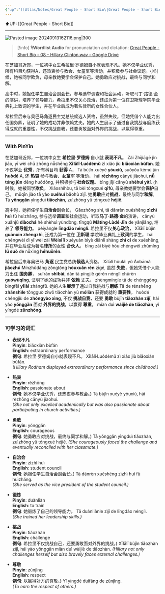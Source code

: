 ```yaml
---
{"up":"[[Atlas/Notes/Great People - Short Bio\|Great People - Short Bio]]","dg-publish":true,"permalink":"/atlas/notes/great-people-short-bio-08-hillary-clinton/","dgPassFrontmatter":true}
---
```


⬆️UP: [[Great People - Short Bio]]

---

![Pasted image 20240913162116.png|300](/img/user/Atlas/Utility/Images/Pasted%20image%2020240913162116.png)

> [!info] 🎙️**Wordlist Audio** for pronunciation and dictation: [Great People - Short Bio - 08 - Hillary Clinton.wav - Google Drive](https://drive.google.com/file/d/1d48IeQ28B2XZHdUWP9uE-AXa-VmG9W7f/view?usp=drive_link)


在芝加哥近郊，一位初中女生希拉里·罗德姆自小就表现不凡。她不仅学业优秀，所有科目均获得A，还热衷参与教会、女童军等活动，并积极参与社会议题。小时候，她被同学欺负，母亲教她要学会保护自己。她勇敢应对挑战，最终与同学和解。

高中时，她担任学生自治会副会长，参与选举调查和社会运动，听取马丁·路德·金的演讲，培养了领导能力。希拉里不仅关心政治，还成为第一位在卫斯理学院毕业典礼上致词的学生，并在毕业后成为著名律所的女性合伙人。

希拉里后来与奥巴马角逐民主党总统候选人资格，虽然失败，但她凭借个人能力出任国务卿，证明了她的成功并非依赖丈夫。她的人生展示了通过自我挑战与磨练获得成就的重要性，不仅挑战自我，还要勇敢面对外界的挑战，以赢得尊重。

---
### With PinYin

在芝加哥近郊，一位初中女生  **希拉里·罗德姆**  自小就  **表现不凡**。
Zài Zhījiāgē jìn jiāo, yī wèi chū zhōng nǚshēng **Xīlālǐ·Luódémǔ** zì xiǎo jiù **biǎoxiàn bùfán**. 
她不仅学业  **优秀**，所有科目均  **获得**  A，
Tā bùjǐn xuéyè **yōuxiù**, suǒyǒu kēmù jūn **huòdé** A, 
还  **热衷**  参与教会、**女童军**  等活动，
hái **rèzhōng** cānyù jiàohuì, **nǚ tóng jūn** děng huódòng, 
并积极参与**社会议题**。
bìng jījí cānyù **shèhuì yìtí**. 
小时候，她被同学**欺负**，
Xiǎoshíhòu, tā bèi tóngxué **qīfù**, 
母亲教她要学会**保护**自己。
mǔqīn jiào tā yào **xuéhuì** bǎohù zìjǐ. 
她**勇敢**应对**挑战**，最终与同学**和解**。
Tā **yǒnggǎn** yìngduì **tiǎozhàn**, zuìzhōng yǔ tóngxué **héjiě**.

高中时，她担任学生**自治会**副会长，
Gāozhōng shí, tā dānrèn xuéshēng **zìzhì huì** fù huìzhǎng, 
参与选举**调查**和社会运动，听取**马丁·路德·金**的演讲，
cānyù xuǎnjǔ **diàochá** hé shèhuì yùndòng, tīngqǔ **Mǎtíng·Lùdé·Jīn** de yǎnjiǎng, 
培养了  **领导能力**。
péiyǎngle **lǐngdǎo nénglì**. 
希拉里不仅**关心政治**，
Xīlālǐ bùjǐn **guānxīn zhèngzhì**, 
还成为第一位在  **卫斯理**  学院毕业典礼上**致词**的学生，
hái chéngwéi dì yī wèi zài **Wèisīlǐ** xuéyuàn bìyè diǎnlǐ shàng **zhì cí** de xuéshēng, 
并在毕业后成为著名**律所**的女性  **合伙人**。
bìng zài bìyè hòu chéngwéi zhùmíng **lǜ suǒ** de nǚxìng **héhuǒrén**.


希拉里后来与奥巴马  **角逐**  民主党总统**候选人**资格，
Xīlālǐ hòulái yǔ Àobāmǎ **jiǎozhú** Mínzhǔdǎng zǒngtǒng **hòuxuǎn rén** zīgé, 
虽然  **失败**，但她凭借个人能力出任  **国务卿**，
suīrán **shībài**, dàn tā píngjiè gèrén nénglì chūrèn **guówùqīng**, 
证明了她的成功并非  **依赖**  丈夫。
zhèngmíngle tā de chénggōng bìngfēi **yīlài** zhàngfū. 
她的人生**展示**了通过自我挑战与**磨练**
Tā de rénshēng **zhǎnshìle** tōngguò zìwǒ tiǎozhàn yǔ **móliàn** 
获得成就的  **重要性**，
huòdé chéngjiù de **zhòngyào xìng**, 
不仅  **挑战自我**，还要  **勇敢**
bùjǐn **tiǎozhàn zìjǐ**, hái yào **yǒnggǎn** 
面对  **外界的挑战**，以赢得  **尊重**。
miàn duì **wàijiè de tiǎozhàn**, yǐ yíngdé **zūnzhòng**.


---
### 可学习的词汇
- **表现不凡**  
    **Pinyin**: biǎoxiàn bùfán  
    **English**: extraordinary performance  
    **例句**:     希拉里·罗德姆自小就表现不凡。
    Xīlālǐ·Luódémǔ zì xiǎo jiù biǎoxiàn bùfán.  
    _(Hillary Rodham displayed extraordinary performance since childhood.)_
    
- **热衷**  
    **Pinyin**: rèzhōng  
    **English**: passionate about  
    **例句**:     她不仅学业优秀，还热衷参与教会。)
    Tā bùjǐn xuéyè yōuxiù, hái rèzhōng cānyù jiàohuì.  
    _(She not only excelled academically but was also passionate about participating in church activities.)_
    
- **勇敢**  
    **Pinyin**: yǒnggǎn  
    **English**: courageous  
    **例句**:  她勇敢应对挑战，最终与同学和解。) 
    Tā yǒnggǎn yìngduì tiǎozhàn, zuìzhōng yǔ tóngxué héjiě. 
    _(She courageously faced the challenge and eventually reconciled with her classmate.)_
    
- **自治会**  
    **Pinyin**: zìzhì huì  
    **English**: student council  
    **例句**: 她担任学生自治会副会长。)
    Tā dānrèn xuéshēng zìzhì huì fù huìzhǎng.  
    _(She served as the vice president of the student council.)_
    
- **锻炼**  
    **Pinyin**: duànliàn  
    **English**: to train  
    **例句**: 她锻炼了自己的领导能力。
    Tā duànliànle zìjǐ de lǐngdǎo nénglì.  
    _(She trained her leadership skills.)_
    
- **挑战**  
    **Pinyin**: tiǎozhàn  
    **English**: challenge  
    **例句**:  希拉里不仅挑战自己，还要勇敢面对外界的挑战。) 
    Xīlālǐ bùjǐn tiǎozhàn zìjǐ, hái yào yǒnggǎn miàn duì wàijiè de tiǎozhàn. 
    _(Hillary not only challenges herself but also bravely faces external challenges.)_
    
- **尊敬**  
    **Pinyin**: zūnjìng  
    **English**: respect  
    **例句**: 以赢得对方的尊敬。)
    Yǐ yíngdé duìfāng de zūnjìng.  
    _(To earn the respect of others.)_